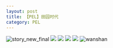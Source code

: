 ```yaml
---
layout: post
title: 【PEL】田园时代
category: PEL
---
```

![story_new_final](http://rdr022gcy.hd-bkt.clouddn.com/img/story_new_final_0322.png)
![](http://rc5p5sl4z.hd-bkt.clouddn.com/img/pel-good-time-220605-4.jpg)
![](http://rc5p5sl4z.hd-bkt.clouddn.com/img/pel-good-time-220605-1.jpg)
![](http://rc5p5sl4z.hd-bkt.clouddn.com/img/pel-good-time-220605-2.jpg)
![](http://rc5p5sl4z.hd-bkt.clouddn.com/img/pel-good-time-220605-3.jpg)
![wanshan](http://rdr022gcy.hd-bkt.clouddn.com/img/wanshan.png)





  




